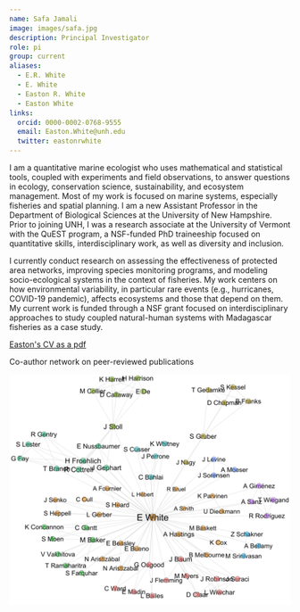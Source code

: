 ```yaml
---
name: Safa Jamali
image: images/safa.jpg
description: Principal Investigator 
role: pi
group: current
aliases:
  - E.R. White
  - E. White
  - Easton R. White
  - Easton White
links:
  orcid: 0000-0002-0768-9555
  email: Easton.White@unh.edu 
  twitter: eastonrwhite
---
```


I am a quantitative marine ecologist who uses mathematical and statistical tools, coupled with experiments and field observations, to answer questions in ecology, conservation science, sustainability, and ecosystem management. Most of my work is focused on marine systems, especially fisheries and spatial planning. I am a new Assistant Professor in the Department of Biological Sciences at the University of New Hampshire. Prior to joining UNH, I was a research associate at the University of Vermont with the QuEST program, a NSF-funded PhD traineeship focused on quantitative skills, interdisciplinary work, as well as diversity and inclusion.

I currently conduct research on assessing the effectiveness of protected area networks, improving species monitoring programs, and modeling socio-ecological systems in the context of fisheries. My work centers on how environmental variability, in particular rare events (e.g., hurricanes, COVID-19 pandemic), affects ecosystems and those that depend on them. My current work is funded through a NSF grant focused on interdisciplinary approaches to study coupled natural-human systems with Madagascar fisheries as a case study.

[Easton's CV as a pdf](https://quantmarineecolab.github.io/pdfs/EastonWhite_CV.pdf)

Co-author network on peer-reviewed publications

![](/images/mynetwork.png)